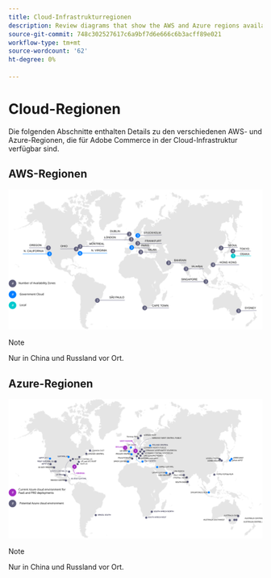 ```yaml
---
title: Cloud-Infrastrukturregionen
description: Review diagrams that show the AWS and Azure regions available for Adobe Commerce.
source-git-commit: 748c302527617c6a9bf7d6e666c6b3acff89e021
workflow-type: tm+mt
source-wordcount: '62'
ht-degree: 0%

---
```



# Cloud-Regionen

Die folgenden Abschnitte enthalten Details zu den verschiedenen AWS- und Azure-Regionen, die für Adobe Commerce in der Cloud-Infrastruktur verfügbar sind.

## AWS-Regionen

![Diagramm mit AWS-Regionen](../../../assets/playbooks/aws-regions.svg)

>[!NOTE]
>
> Nur in China und Russland vor Ort.

## Azure-Regionen

![Diagramm mit Azure-Regionen](../../../assets/playbooks/azure-regions.svg)

>[!NOTE]
>
> Nur in China und Russland vor Ort.
